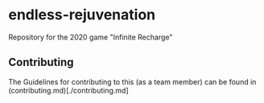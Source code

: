 # endless-rejuvenation
Repository for the 2020 game "Infinite Recharge"
## Contributing
The Guidelines for contributing to this (as a team member) can be found in (contributing.md)[./contributing.md]
